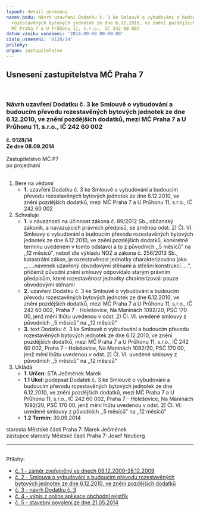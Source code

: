 ```yaml
---
layout: detail_usneseni
nazev_bodu: Návrh uzavření Dodatku č. 3 ke Smlouvě o vybudování a budoucím převodu
  rozestavěných bytových jednotek ze dne 6.12.2010, ve znění pozdějších dodatků, mezi
  MČ Praha 7 a U Průhonu 11, s.r.o., IČ 242 60 002
datum_vzniku_usneseni: '2014-09-08 00:00:00'
cislo_usneseni: '0128/14'
prilohy: 
organ: zastupitelstvo
---
```

<div id="ucUsn_pList" class="usn">
	<span><h2>Usnesení zastupitelstva MČ Praha 7 </h2>
<br></span><div class="standBody">
<span><h3>Návrh uzavření Dodatku č. 3 ke Smlouvě o vybudování a budoucím převodu rozestavěných bytových jednotek ze dne 6.12.2010, ve znění pozdějších dodatků, mezi MČ Praha 7 a U Průhonu 11, s.r.o., IČ 242 60 002</h3></span><div class="center">
		<strong>č. 0128/14</strong><br>
	</div>
<div class="center">
		<strong>Ze dne 08.09.2014</strong><br><br>
	</div>Zastupitelstvo MČ P7<br> po projednání<br><br><ol>
<li>Bere na vědomí<ul><li>
<strong>1.</strong> uzavření Dodatku č. 3 ke Smlouvě o vybudování a budoucím převodu rozestavěných bytových jednotek ze dne 6.12.2010, ve znění pozdějších dodatků, mezi MČ Praha 7 a U Průhonu 11, s.r.o., IČ 242 60 002</li></ul>
</li>
<li>Schvaluje<ul>
<li>
<strong>1.</strong> v návaznosti na účinnost zákona č. 89/2012 Sb., občanský zákoník, a navazujících právních předpisů, se změnou odst. 2) Čl. VI. Smlouvy o vybudování a budoucím převodu rozestavěných bytových jednotek ze dne 6.12.2010, ve znění pozdějších dodatků, konkrétně termínu uvedeném v tomto odstavci a to z původních ,,5 měsíců" na ,,12 měsíců", neboť dle výkladu NOZ a zákona č. 256/2013 Sb., katastrální zákon, je rozestavěnost jednotky charakterizována jako ,,.....navenek uzavřený obvodovými stěnami a střešní konstrukcí.....", přičemž původní znění smlouvy odpovídalo starým právním předpisům, které rozestavěnost jednotky chrakterizovali pouze obvodovými stěnami</li>
<li>
<strong>2.</strong> uzavření Dodatku č. 3 ke Smlouvě o vybudování a budoucím převodu rozestavěných bytových jednotek ze dne 6.12.2010, ve znění pozdějších dodatků, mezi MČ Praha 7 a U Průhonu 11, s.r.o., IČ 242 60 002, Praha 7 - Holešovice, Na Maninách 1092/20, PSČ 170 00, jenž mění lhůtu uvedenou v odst. 2) Čl. VI. uvedené smlouvy z původních ,,5 měsíců" na ,,12 měsíců"</li>
<li>
<strong>3.</strong> text Dodatku č. 3 ke Smlouvě o vybudování a budoucím převodu rozestavěných bytových jednotek ze dne 6.12.2010, ve znění pozdějších dodatků, mezi MČ Praha 7 a U Průhonu 11, s.r.o., IČ 242 60 002, Praha 7 - Holešovice, Na Maninách 1092/20, PSČ 170 00, jenž mění lhůtu uvedenou v odst. 2) Čl. VI. uvedené smlouvy z původních ,,5 měsíců" na ,,12 měsíců"</li>
</ul>
</li>
<li>Ukládá<ul>
<li>
<strong>1. Určen: </strong>STA Ječmének Marek</li>
<li>
<strong>1.1 Úkol: </strong>podepsat Dodatek č. 3 ke Smlouvě o vybudování a budoucím převodu rozestavěných bytových jednotek ze dne 6.12.2010, ve znění pozdějších dodatků, mezi MČ Praha 7 a U Průhonu 11, s.r.o., IČ 242 60 002, Praha 7 - Holešovice, Na Maninách 1092/20, PSČ 170 00, jenž mění lhůtu uvedenou v odst. 2) Čl. VI. uvedené smlouvy z původních ,,5 měsíců" na ,,12 měsíců"</li>
<li>
<strong>1.2 Termín: </strong>30.09.2014</li>
</ul>
</li>
</ol>starosta Městské části Praha 7: Marek Ječmének<br>zástupce starosty Městské části Praha 7: Josef Neuberg<hr>
<br>Přílohy: <ul>
<li><a href="/zdroj.aspx?typ=4&amp;id=58127&amp;sh=1077505173" target="_blank" title="Soubor (.pdf 110,8 kB)-nové okno">č. 1 - záměr zveřejněný ve dnech 09.12.2009-28.12.2009</a></li> <li><a href="/zdroj.aspx?typ=4&amp;id=58128&amp;sh=1078435445" target="_blank" title="Soubor (.pdf 303,8 kB)-nové okno">č. 2 - Smlouva o vybudování a budoucím převodu rozestavěných bytových jednotek ze dne 6.12.2010, ve znění pozdějších dodatků</a></li> <li><a href="/zdroj.aspx?typ=4&amp;id=58129&amp;sh=1077422677" target="_blank" title="Soubor (.doc 37 kB)-nové okno">č. 3 - návrh Dodatku č. 3</a></li> <li><a href="/zdroj.aspx?typ=4&amp;id=58130&amp;sh=-1792444395" target="_blank" title="Soubor (.pdf 55,2 kB)-nové okno">č. 4 - výpis z online aplikace obchodní rejstřík</a></li> <li><a href="/zdroj.aspx?typ=4&amp;id=58131&amp;sh=-1792342795" target="_blank" title="Soubor (.pdf 275,7 kB)-nové okno">č. 5 - stavební povolení ze dne 21.05.2014</a></li> </ul>
</div>
</div>